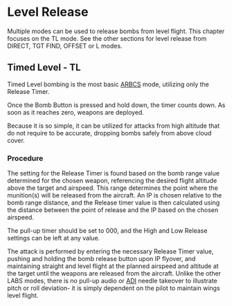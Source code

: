 # Level Release

Multiple modes can be used to release bombs from level flight. This chapter
focuses on the TL mode. See the other sections for level release from DIRECT,
TGT FIND, OFFSET or L modes.

## Timed Level - TL

Timed Level bombing is the most basic
[ARBCS](../../../../systems/weapon_systems/arbcs.md) mode, utilizing only the
Release Timer.

Once the Bomb Button is pressed and hold down, the timer counts down. As soon as
it reaches zero, weapons are deployed.

Because it is so simple, it can be utilized for attacks from high altitude that
do not require to be accurate, dropping bombs safely from above cloud cover.

### Procedure

The setting for the Release Timer is found based on the bomb range value
determined for the chosen weapon, referencing the desired flight altitude above
the target and airspeed. This range determines the point where the munition(s)
will be released from the aircraft. An IP is chosen relative to the bomb range
distance, and the Release timer value is then calculated using the distance
between the point of release and the IP based on the chosen airspeed.

The pull-up timer should be set to 000, and the High and Low Release settings
can be left at any value.

The attack is performed by entering the necessary Release Timer value, pushing
and holding the bomb release button upon IP flyover, and maintaining straight
and level flight at the planned airspeed and altitude at the target until the
weapons are released from the aircraft. Unlike the other LABS modes, there is no
pull-up audio or
[ADI](../../../../cockpit/pilot/flight_director_group.md#attitude-director-indicator)
needle takeover to illustrate pitch or roll deviation- it is simply dependent on
the pilot to maintain wings level flight.
